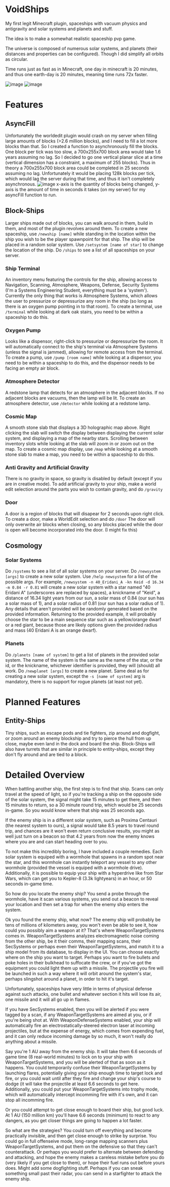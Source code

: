 # VoidShips
My first legit Minecraft plugin, spaceships with vacuum physics and antigravity and solar systems and planets and stuff.

The idea is to make a somewhat realistic spaceship pvp game.

The universe is composed of numerous solar systems, and planets (their distances and properties can be configured). Though I did simplify all orbits as circular.

Time runs just as fast as in Minecraft, one day in minecraft is 20 minutes, and thus one earth-day is 20 minutes, meaning time runs 72x faster.

![image](https://user-images.githubusercontent.com/50182007/176383163-8b14fea9-815f-4e45-a49a-8eece19a0a20.png)
![image](https://user-images.githubusercontent.com/50182007/176383190-8d1fbe99-6da6-4e01-9b4d-99382e9c6917.png)

# Features

## AsyncFill
Unfortunately the worldedit plugin would crash on my server when filling large amounts of blocks (>2.6 million blocks), and I need to fill a lot more blocks than that. So I created a function to asynchronously fill the blocks. One block per tick was too slow, a 700x255x700 block area would take 1.6 years assuming no lag. So I decided to go one vertical planar slice at a time (vertical dimension has a constraint, a maximum of 255 blocks). Thus in theory a 700x255x700 block area could be completed in 25 seconds assuming no lag. Unfortunately it would be placing 128k blocks per tick, which would lag the server during that time, and thus it isn't completely asynchronous.
![image](https://user-images.githubusercontent.com/50182007/176157768-2ac0b4ab-5609-48cd-86b9-1906c15b68df.png)
x-axis is the quantity of blocks being changed, y-axis is the amount of time in seconds it takes (on my server) for my asyncFill function to run.

## Block-Ships
Larger ships made out of blocks, you can walk around in them, build in them, and most of the plugin revolves around them.
To create a new spaceship, use ```/newship [name]``` while standing in the location within the ship you wish to be the player spawnpoint for that ship. The ship will be placed in a random solar system. Use ```/setsystem [name of star]``` to change the location of the ship.
Do ```/ships``` to see a list of all spaceships on your server.

### Ship Terminal
An inventory menu featuring the controls for the ship, allowing access to Navigation, Scanning, Atmosphere, Weapons, Defense, Security Systems (I'm a Systems Engineering Student, everything must be a 'system'). Currently the only thing that works is Atmosphere Systems, which allows the user to pressurize or depressurize any room in the ship (so long as there is an oxygen pump pointing in to that room).
To create a terminal, use ```/terminal``` while looking at dark oak stairs, you need to be within a spaceship to do this.

### Oxygen Pump
Looks like a dispensor, right-click to pressurize or depressurize the room. It will automatically connect to the ship's terminal via Atmosphere Systems (unless the signal is jammed), allowing for remote access from the terminal.
To create a pump, use ```/pump [room name]``` while looking at a dispensor, you need to be within a spaceship to do this, and the dispensor needs to be facing an empty air block.

### Atmosphere Detector
A redstone lamp that detects for an atmosphere in the adjacent blocks. If no adjacent blocks are vacuums, then the lamp will be lit.
To create an atmosphere detector, use ```/detector``` while looking at a redstone lamp.

### Cosmic Map
A smooth stone slab that displays a 3D holographic map above. Right clicking the slab will switch the display between displaying the current solar system, and displaying a map of the nearby stars. Scrolling between inventory slots while looking at the slab will zoom in or zoom out on the map.
To create a cosmic map display, use ```/map``` while looking at a smooth stone slab to make a map, you need to be within a spaceship to do this.

### Anti Gravity and Artificial Gravity
There is no gravity in space, so gravity is disabled by default (except if you are in creative mode).
To add artificial gravity to your ship, make a world edit selection around the parts you wish to contain gravity, and do ```/gravity```

### Door
A door is a region of blocks that will disapear for 2 seconds upon right click.
To create a door, make a WorldEdit selection and do ```/door```
The door will only overwrite air blocks when closing, so any blocks placed while the door is open will become incorporated into the door. (I might fix this)

## Cosmology

### Solar Systems
Do ```/systems``` to see a list of all solar systems on your server.
Do ```/newsystem [args]``` to create a new solar system. Use ```/help newsystem``` for a list of the possible args. For example, ```/newsystem -n 40_Eridani_A -kn Keid -d 16.34 -m 0.84 -r 0.81``` will create a new solar system with a star named "40 Eridani A" (underscores are replaced by spaces), a knickname of "Keid", a distance of 16.34 light years from our sun, a solar mass of 0.84 (our sun has a solar mass of 1), and a solar radius of 0.81 (our sun has a solar radius of 1). Any details that aren't provided will be randomly generated based on the provided information. Returning to the provided example, it will probably choose the star to be a main sequence star such as a yellow/orange dwarf or a red giant, because those are likely options given the provided radius and mass (40 Eridani A is an orange dwarf). 

### Planets
Do ```/planets [name of system]``` to get a list of planets in the provided solar system. The name of the system is the same as the name of the star, or the id, or the knickname, whichever identifier is provided, they will (should) all work. Do ```/newplanet [args]``` to create a new planet. Same deal as for creating a new solar system, except the ```-s [name of system]``` arg is mandatory, there is no support for rogue planets (at least not yet).

# Planned Features

## Entity-Ships
Tiny ships, such as escape pods and tie fighters, zip around and dogfight, or zoom around an enemy blockship and try to pierce the hull from up close, maybe even land in the dock and board the ship. Block-Ships will also have turrets that are similar in principle to entity-ships, except they don't fly around and are tied to a block.

# Detailed Overview

When battling another ship, the first step is to find that ship. Scans can only travel at the speed of light, so if you're tracking a ship on the opposite side of the solar system, the signal might take 15 minutes to get there, and then 15 minutes to return, so a 30 minute round trip, which would be 25 seconds in-game.
So you would know where that ship was 25 seconds ago.

If the enemy ship is in a different solar system, such as Proxima Centauri (the nearest system to ours), a signal would take 8.5 years to travel round trip, and chances are it won't even return conclusive results, you might as well just turn on a beacon so that 4.2 years from now the enemy knows where you are and can start heading over to you.

To not make this incredibly boring, I have included a couple remedies. Each solar system is equiped with a wormhole that spawns in a random spot near the star, and this wormhole can instantly teleport any vessel to any other wormhole (provided the vessel is equiped with a wormhole drive). Additionally, it is possible to equip your ship with a hyperdrive like from Star Wars, which can get you to Kepler-8 (3.3k lightyears) in an hour, or 50 seconds in-game time.

So how do you locate the enemy ship?
You send a probe through the wormhole, have it scan various systems, you send out a beacon to reveal your location and then set a trap for when the enemy ship enters the system.

Ok you found the enemy ship, what now?
The enemy ship will probably be tens of millions of kilometers away, you won't even be able to see it, how could you possibly aim a weapon at it? That's where WeaponTargetSystems comes in. WeaponTargetSystems analyzes electromagnetic noise coming from the other ship, be it their comms, their mapping scans, their SecSystems or perhaps even their WeaponTargetSystems, and match it to a ship model from its database, to display in the UI. You can choose exactly where on the ship you want to target. Perhaps you want to fire bullets and poke holes in their bulkhead to suffocate the crew, or if you've got the equipment you could light them up with a missile. The projectile you fire will be launched in such a way where it will orbit around the system's star, perhaps slingshot around a planet, in order to hit it's target.

Unfortunately, spaceships have very little in terms of physical defense against such attacks, one bullet and whatever section it hits will lose its air, one missile and it will all go up in flames. 

If you have SecSystems enabled, then you will be alerted if you were tagged by a scan, if any WeaponTargetSystems are aimed at you, or if you're being shot at. With WeaponDefenseSystems enabled, your ship will automatically fire an electrostatically-steered electron laser at incoming projectiles, but at the expense of energy, which comes from expending fuel, and it can only reduce incoming damage by so much, it won't really do anything about a missile.

Say you're 1 AU away from the enemy ship. It will take them 6.6 seconds of game time (8 real-world minutes) to lock on to your ship with WeaponTargetSystems, and you will be alerted of that as soon as it happens. You could temporarily confuse their WeaponTargetSystems by launching flares, potentially giving your ship enough time to target lock and fire, or you could wait until after they fire and change your ship's course to dodge (it will take the projectile at least 6.6 seconds to get here. Additionally, you could put your WeaponTargetSystems into trophy mode, which will automatically intercept incomming fire with it's own, and it can stop all incomming fire.

Or you could attempt to get close enough to board their ship, but good luck. At 1 AU (150 million km) you'll have 6.6 seconds (minimum) to react to any dangers, as you get closer things are going to happen a lot faster.

So what are the strategies? 
You could turn off everything and become practically invisible, and then get close enough to strike by surprise.
You could go in full offenseive mode, long-range mapping scanners plus WeaponTargetSystems, and put them on the defensive so that they can't counterattack.
Or perhaps you would prefer to alternate between defending and attacking, and hope the enemy makes a careless mistake before you do (very likely if you get close to them), or hope their fuel runs out before yours does.
Might add some dogfighting stuff.
Perhaps if you can sneak something small past their radar, you can send in a starfighter to attack the enemy ship.
